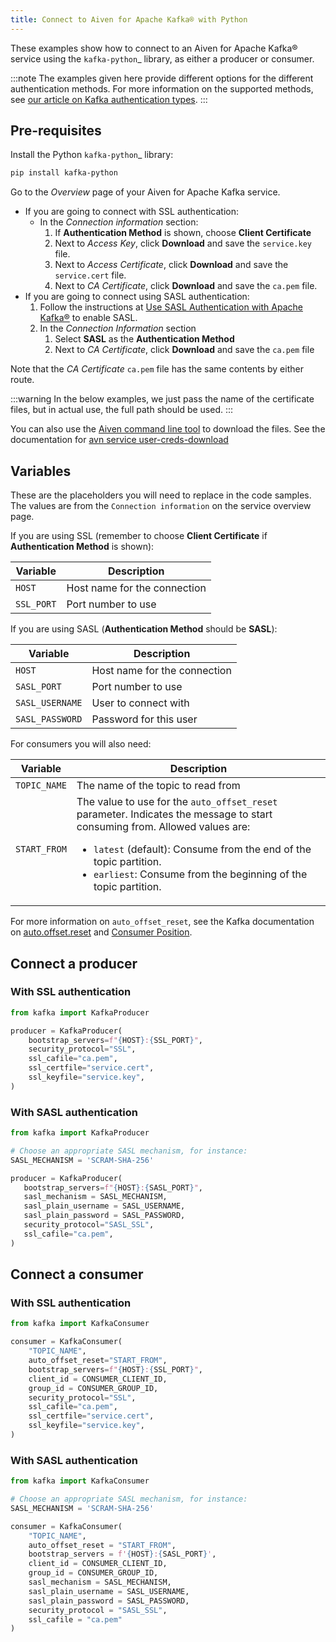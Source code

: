 ```yaml
---
title: Connect to Aiven for Apache Kafka® with Python
---
```


These examples show how to connect to an Aiven for Apache Kafka® service
using the `kafka-python`\_ library, as either a producer or consumer.

:::note
The examples given here provide different options for the different
authentication methods. For more information on the supported methods,
see [our article on Kafka authentication
types](https://docs.aiven.io/docs/products/kafka/concepts/auth-types).
:::

## Pre-requisites

Install the Python `kafka-python`\_ library:

``` bash
pip install kafka-python
```

Go to the *Overview* page of your Aiven for Apache Kafka service.

-   If you are going to connect with SSL authentication:
    -   In the *Connection information* section:
        1.  If **Authentication Method** is shown, choose **Client
            Certificate**
        2.  Next to *Access Key*, click **Download** and save the
            `service.key` file.
        3.  Next to *Access Certificate*, click **Download** and save
            the `service.cert` file.
        4.  Next to *CA Certificate*, click **Download** and save the
            `ca.pem` file.
-   If you are going to connect using SASL authentication:
    1.  Follow the instructions at [Use SASL Authentication with Apache
        Kafka®](https://docs.aiven.io/docs/products/kafka/howto/kafka-sasl-auth.html)
        to enable SASL.
    2.  In the *Connection Information* section
        1.  Select **SASL** as the **Authentication Method**
        2.  Next to *CA Certificate*, click **Download** and save the
            `ca.pem` file

Note that the *CA Certificate* `ca.pem` file has the same contents by
either route.

:::warning
In the below examples, we just pass the name of the certificate files,
but in actual use, the full path should be used.
:::

You can also use the [Aiven command line
tool](https://docs.aiven.io/docs/tools/cli.html) to download the files.
See the documentation for [avn service
user-creds-download](https://docs.aiven.io/docs/tools/cli/service/user.html#avn-service-user-creds-download)

## Variables

These are the placeholders you will need to replace in the code samples.
The values are from the `Connection information` on the service overview
page.

If you are using SSL (remember to choose **Client Certificate** if
**Authentication Method** is shown):

| Variable   | Description                  |
| ---------- | ---------------------------- |
| `HOST`     | Host name for the connection |
| `SSL_PORT` | Port number to use           |


If you are using SASL (**Authentication Method** should be **SASL**):

| Variable        | Description                  |
| --------------- | ---------------------------- |
| `HOST`          | Host name for the connection |
| `SASL_PORT`     | Port number to use           |
| `SASL_USERNAME` | User to connect with         |
| `SASL_PASSWORD` | Password for this user       |

For consumers you will also need:

| Variable     | Description                                                                                                                                                                                                                                                                           |
| ------------ | ------------------------------------------------------------------------------------------------------------------------------------------------------------------------------------------------------------------------------------------------------------------------------------- |
| `TOPIC_NAME` | The name of the topic to read from                                                                                                                                                                                                                                                    |
| `START_FROM` | The value to use for the `auto_offset_reset` parameter. Indicates the message to start consuming from.  Allowed values are: <ul><li>`latest` (default): Consume from the end of the topic partition.</li><li>`earliest`: Consume from the beginning of the topic partition.</li></ul> |

For more information on `auto_offset_reset`, see the Kafka documentation
on
[auto.offset.reset](https://kafka.apache.org/documentation/#consumerconfigs_auto.offset.reset)
and [Consumer
Position](https://kafka.apache.org/documentation/#design_consumerposition).

## Connect a producer

### With SSL authentication

``` python
from kafka import KafkaProducer

producer = KafkaProducer(
    bootstrap_servers=f"{HOST}:{SSL_PORT}",
    security_protocol="SSL",
    ssl_cafile="ca.pem",
    ssl_certfile="service.cert",
    ssl_keyfile="service.key",
)
```

### With SASL authentication

``` python
from kafka import KafkaProducer

# Choose an appropriate SASL mechanism, for instance:
SASL_MECHANISM = 'SCRAM-SHA-256'

producer = KafkaProducer(
   bootstrap_servers=f"{HOST}:{SASL_PORT}",
   sasl_mechanism = SASL_MECHANISM,
   sasl_plain_username = SASL_USERNAME,
   sasl_plain_password = SASL_PASSWORD,
   security_protocol="SASL_SSL",
   ssl_cafile="ca.pem",
)
```

## Connect a consumer

### With SSL authentication

``` python
from kafka import KafkaConsumer

consumer = KafkaConsumer(
    "TOPIC_NAME",
    auto_offset_reset="START_FROM",
    bootstrap_servers=f"{HOST}:{SSL_PORT}",
    client_id = CONSUMER_CLIENT_ID,
    group_id = CONSUMER_GROUP_ID,
    security_protocol="SSL",
    ssl_cafile="ca.pem",
    ssl_certfile="service.cert",
    ssl_keyfile="service.key",
)
```

### With SASL authentication

``` python
from kafka import KafkaConsumer

# Choose an appropriate SASL mechanism, for instance:
SASL_MECHANISM = 'SCRAM-SHA-256'

consumer = KafkaConsumer(
    "TOPIC_NAME",
    auto_offset_reset = "START_FROM",
    bootstrap_servers = f'{HOST}:{SASL_PORT}',
    client_id = CONSUMER_CLIENT_ID,
    group_id = CONSUMER_GROUP_ID,
    sasl_mechanism = SASL_MECHANISM,
    sasl_plain_username = SASL_USERNAME,
    sasl_plain_password = SASL_PASSWORD,
    security_protocol = "SASL_SSL",
    ssl_cafile = "ca.pem"
)
```

